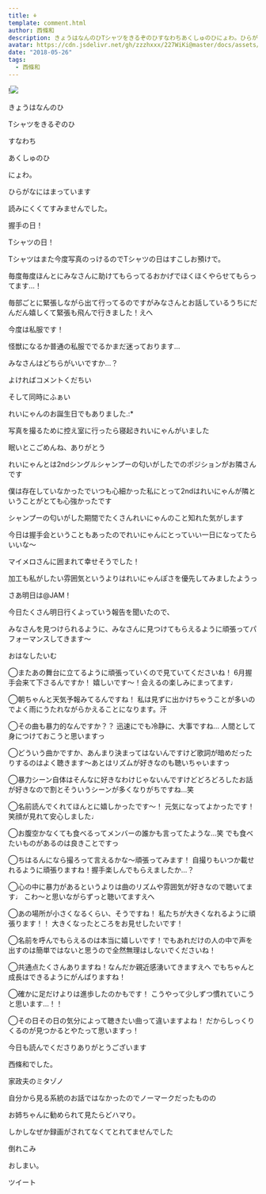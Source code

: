 ```yaml
---
title: ⚘
template: comment.html
author: 西條和
description: きょうはなんのひTシャツをきるぞのひすなわちあくしゅのひにょわ。ひらがなにはまっています...
avatar: https://cdn.jsdelivr.net/gh/zzzhxxx/227WiKi@master/docs/assets/photo/avatar/nagomi.jpg
date: "2018-05-26"
tags:
  - 西條和
---
```


!![](https://cdn.jsdelivr.net/gh/227WiKi/227WiKi-image@master/blog-image/nagomi-2018-05-26_1.jpg)












きょうはなんのひ








Tシャツをきるぞのひ






すなわち






あくしゅのひ







にょわ。










ひらがなにはまっています











読みにくくてすみませんでした。











握手の日！




Tシャツの日！









Tシャツはまた今度写真のっけるのでTシャツの日はすこしお預けで。












毎度毎度ほんとにみなさんに助けてもらってるおかげでほくほくやらせてもらってます…！









毎部ごとに緊張しながら出て行ってるのですがみなさんとお話しているうちにだんだん嬉しくて緊張も飛んで行きました！えへ










今度は私服です！









怪獣になるか普通の私服ででるかまだ迷っております…









みなさんはどちらがいいですか…？






よければコメントくだちい







そして同時にふぁい











れいにゃんのお誕生日でもありました.:*









写真を撮るために控え室に行ったら寝起きれいにゃんがいました








眠いとこごめんね、ありがとう









れいにゃんとは2ndシングルシャンプーの匂いがしたでのポジションがお隣さんです










僕は存在していなかったでいつも心細かった私にとって2ndはれいにゃんが隣ということがとても心強かったです









シャンプーの匂いがした期間でたくさんれいにゃんのこと知れた気がします












今日は握手会ということもあったのでれいにゃんにとっていい一日になってたらいいな〜










マイメロさんに囲まれて幸せそうでした！









加工も私がしたい雰囲気というよりはれいにゃんぽさを優先してみましたようっ











さあ明日は@JAM！









今日たくさん明日行くよっていう報告を聞いたので、










みなさんを見つけられるように、みなさんに見つけてもらえるように頑張ってパフォーマンスしてきます〜













おはなしたいむ



◯またあの舞台に立てるように頑張っていくので見ていてくださいね！
6月握手会来て下さるんですか！
嬉しいです〜！会えるの楽しみにまってます♩






◯朝ちゃんと天気予報みてるんですね！
私は見ずに出かけちゃうことが多いのでよく雨にうたれながらかえることになります。汗





◯その曲も暴力的なんですか？？
迅速にでも冷静に、大事ですね…
人間として身につけておこうと思いますっ




◯どういう曲かですか、あんまり決まってはないんですけど歌詞が暗めだったりするのはよく聴きます〜あとはリズムが好きなのも聴いちゃいますっ





◯暴力シーン自体はそんなに好きなわけじゃないんですけどどろどろしたお話が好きなので割とそういうシーンが多くなりがちですね…笑





◯名前読んでくれてほんとに嬉しかったです〜！
元気になってよかったです！笑顔が見れて安心しました♩





◯お腹空かなくても食べるってメンバーの誰かも言ってたような…笑
でも食べたいものがあるのは良きことですっ





◯ちはるんになら撮ろって言えるかな〜頑張ってみます！
自撮りもいつか載せれるように頑張りますね！握手楽しんでもらえましたか…？





◯心の中に暴力があるというよりは曲のリズムや雰囲気が好きなので聴いてます♩
こわ〜と思いながらずっと聴いてますえへ





◯あの場所が小さくなるくらい、そうですね！
私たちが大きくなれるように頑張ります！！
大きくなったところをお見せしたいです！





◯名前を呼んでもらえるのは本当に嬉しいです！でもあれだけの人の中で声を出すのは簡単ではないと思うので全然無理はしないでくださいね！





◯共通点たくさんありますね！なんだか親近感湧いてきますえへ
でもちゃんと成長はできるようにがんばりますね！





◯確かに足だけよりは進歩したのかもです！
こうやって少しずつ慣れていこうと思います…！！






◯その日その日の気分によって聴きたい曲って違いますよね！
だからしっくりくるのが見つかるとやたって思いますっ！











今日も読んでくださりありがとうございます











西條和でした。










家政夫のミタゾノ






自分から見る系統のお話ではなかったのでノーマークだったものの








お姉ちゃんに勧められて見たらどハマり。








しかしなぜか録画がされてなくてとれてませんでした









倒れこみ









おしまい。


ツイート



